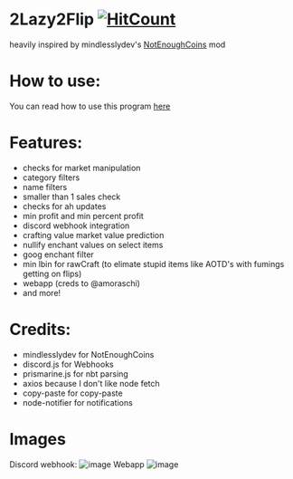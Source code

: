 # 2Lazy2Flip [![HitCount](http://hits.dwyl.com/aesthetic0001/2Lazy2Flip.svg)](http://hits.dwyl.com/aesthetic0001/2Lazy2Flip)

heavily inspired by mindlesslydev's [NotEnoughCoins](https://github.com/mindlesslydev/NotEnoughCoins) mod  

# How to use:

You can read how to use this program [here](https://github.com/aesthetic0001/2Lazy2Flip/blob/main/docs/howto.md)

# Features:
- checks for market manipulation
- category filters 
- name filters
- smaller than 1 sales check
- checks for ah updates 
- min profit and min percent profit
- discord webhook integration
- crafting value market value prediction 
- nullify enchant values on select items
- goog enchant filter
- min lbin for rawCraft (to elimate stupid items like AOTD's with fumings getting on flips)
- webapp (creds to @amoraschi)
- and more!  

# Credits:
- mindlesslydev for NotEnoughCoins
- discord.js for Webhooks
- prismarine.js for nbt parsing
- axios because I don't like node fetch
- copy-paste for copy-paste
- node-notifier for notifications

# Images
Discord webhook:
![image](https://user-images.githubusercontent.com/15858616/142711597-1968ef3f-cded-4b37-b2a3-0f4178ae37f6.png)
Webapp
![image](https://user-images.githubusercontent.com/15858616/142711674-4d8cf5ad-50f8-4712-9eba-cc6fbe158930.png)
